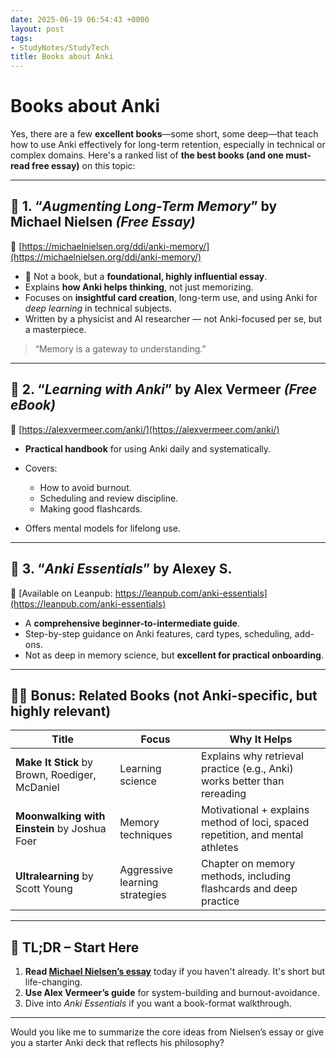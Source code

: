 ```yaml
---
date: 2025-06-19 06:54:43 +0000
layout: post
tags:
- StudyNotes/StudyTech
title: Books about Anki
---
```


# Books about Anki

Yes, there are a few **excellent books**—some short, some deep—that teach how to use Anki effectively for long-term retention, especially in technical or complex domains. Here's a ranked list of **the best books (and one must-read free essay)** on this topic:

---

## 🥇 **1. “*Augmenting Long-Term Memory*” by Michael Nielsen** *(Free Essay)*

🔗 [https://michaelnielsen.org/ddi/anki-memory/](https://michaelnielsen.org/ddi/anki-memory/)

* 📘 Not a book, but a **foundational, highly influential essay**.
* Explains **how Anki helps thinking**, not just memorizing.
* Focuses on **insightful card creation**, long-term use, and using Anki for *deep learning* in technical subjects.
* Written by a physicist and AI researcher — not Anki-focused per se, but a masterpiece.

> “Memory is a gateway to understanding.”

---

## 🥈 **2. “*Learning with Anki*” by Alex Vermeer** *(Free eBook)*

🔗 [https://alexvermeer.com/anki/](https://alexvermeer.com/anki/)

* **Practical handbook** for using Anki daily and systematically.
* Covers:

  * How to avoid burnout.
  * Scheduling and review discipline.
  * Making good flashcards.
* Offers mental models for lifelong use.

---

## 🥉 **3. “*Anki Essentials*” by Alexey S.**

🔗 [Available on Leanpub: https://leanpub.com/anki-essentials](https://leanpub.com/anki-essentials)

* A **comprehensive beginner-to-intermediate guide**.
* Step-by-step guidance on Anki features, card types, scheduling, add-ons.
* Not as deep in memory science, but **excellent for practical onboarding**.

---

## 👨‍🔬 Bonus: **Related Books (not Anki-specific, but highly relevant)**

| Title                                          | Focus                          | Why It Helps                                                                   |
| ---------------------------------------------- | ------------------------------ | ------------------------------------------------------------------------------ |
| **Make It Stick** by Brown, Roediger, McDaniel | Learning science               | Explains why retrieval practice (e.g., Anki) works better than rereading       |
| **Moonwalking with Einstein** by Joshua Foer   | Memory techniques              | Motivational + explains method of loci, spaced repetition, and mental athletes |
| **Ultralearning** by Scott Young               | Aggressive learning strategies | Chapter on memory methods, including flashcards and deep practice              |

---

## 📌 TL;DR – Start Here

1. **Read [Michael Nielsen’s essay](https://michaelnielsen.org/ddi/anki-memory/)** today if you haven't already. It's short but life-changing.
2. **Use Alex Vermeer’s guide** for system-building and burnout-avoidance.
3. Dive into *Anki Essentials* if you want a book-format walkthrough.

---

Would you like me to summarize the core ideas from Nielsen’s essay or give you a starter Anki deck that reflects his philosophy?